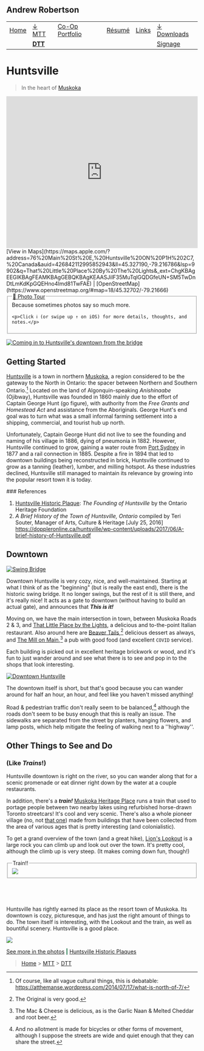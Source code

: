 <h2 id="toc_0" class="streetcar">Andrew Robertson</h2>
<table><tbody>
<tr>
    <td><a href="../../index.html">Home</a> <b></b></td>
    <td><a href="../../MTT.html">↓ MTT<b></b></td></a>
    <td><a href="../../portfolio/index.html">Co-Op Portfolio</a> <b></b></td>
    <td><a href="../../resume.html">Résumé</a> <b></b></td>
    <td><a href="../../portfolio/text.html">Links</a> <b></b></td>
    <td><a href="../../download.html">↓ Downloads</a> <b></b></td>
</tr>
<tr>
    <td></td>
    <td><a href="../DTT.html"><b>DTT</a></b></td>
    <td></td>
    <td></td>
    <td></td>
    <td><a href="../../Signs.html">Signage</a></td>
</tr>
</tbody></table>
<p></p> 

# Huntsville

> In the heart of [Muskoka](https://www.discovermuskoka.ca)
>
<iframe src="https://www.google.com/maps/embed?pb=!1m14!1m12!1m3!1d3677.491512425622!2d-79.21827349832928!3d45.326475535358995!2m3!1f0!2f0!3f0!3m2!1i1024!2i768!4f13.1!5e0!3m2!1sen!2sca!4v1601070725911!5m2!1sen!2sca" width="500" height="400" frameborder="0" style="border:0; width: 100%;" allowfullscreen="" aria-hidden="false" tabindex="0"></iframe>
[View in Maps](https://maps.apple.com/?address=76%20Main%20St%20E,%20Huntsville%20ON%20P1H%202C7,%20Canada&auid=426842112995852943&ll=45.327190,-79.216786&lsp=9902&q=That%20Little%20Place%20By%20The%20Lights&_ext=ChgKBAgEEGIKBAgFEAMKBAgGEBQKBAgKEAASJilF35MuTqlGQDGfeUN+SM5TwDnDtLmKdKpGQEHno4Imd81TwFAE) | [OpenStreetMap](https://www.openstreetmap.org/#map=18/45.32702/-79.21666)

<fieldset>
	<legend class="Record">
		<a href="https://photos.app.goo.gl/mEtuWeJhUNmMGqwJ6" target="blank">📸 Photo Tour</a>
	</legend>
	Because sometimes photos say so much more.

	<p>Click ℹ️ (or swipe up ↑ on iOS) for more details, thoughts, and notes.</p>

</fieldset>

[![Coming in to Huntsville's downtown from the bridge](images/huntsville-in.jpeg)]()

## Getting Started

[Huntsville](https://www.huntsville.ca/en/index.aspx#) is a town in northern [Muskoka](https://www.muskoka.on.ca), a region considered to be the gateway to the North in Ontario: the spacer between Northern and Southern Ontario.[^ft] Located on the land of Algonquin-speaking *Anishinaabe* (Ojibway), Huntsville was founded in 1860 mainly due to the effort of Captain George Hunt (go figure), with authority from the *Free Grants and Homestead Act* and assistance from the Aboriginals. George Hunt's end goal was to turn what was a small informal farming settlement into a shipping, commercial, and tourist hub up north. 

Unfortunately, Captain George Hunt did not live to see the founding and naming of his village in 1886, dying of pneumonia in 1882. However, Huntsville continued to grow, gaining a water route from [Port Sydney](https://www.openstreetmap.org/directions?engine=fossgis_osrm_car&route=45.2209%2C-79.2936%3B45.3264%2C-79.2184#map=13/45.2574/-79.2653) in 1877 and a rail connection in 1885. Despite a fire in 1894 that led to downtown buildings being reconstructed in brick, Huntsville continued to grow as a tanning (leather), lumber, and milling hotspot. As these industries declined, Huntsville still managed to maintain its relevance by growing into the popular resort town it is today. 

<aside>
### References

1. [Huntsville Historic Plaque](images/Huntsville.pdf): *The Founding of Huntsville* by the Ontario Heritage Foundation
2. *A Brief History of the Town of Huntsville, Ontario* compiled by Teri Souter, Manager of Arts, Culture & Heritage [July 25, 2016] <https://doppleronline.ca/huntsville/wp-content/uploads/2017/06/A-brief-history-of-Huntsville.pdf> 

</aside>

## Downtown

[![Swing Bridge](images/huntsville-bridge.jpeg)]()

Downtown Huntsville is very cozy, nice, and well-maintained. Starting at what I think of as the "beginning" (but is really the east end), there is the historic swing bridge. It no longer swings, but the rest of it is still there, and it's really nice! It acts as a gate to downtown (without having to build an actual gate), and announces that ***This is it!***

Moving on, we have the main intersection in town, between Muskoka Roads 2 & 3, and [That Little Place by the Lights](https://www.thatlittleplacebythelights.ca), a delicious and to-the-point Italian restaurant. Also around here are [Beaver Tails](https://beavertails.com),[^bt] delicious dessert as always, and [The Mill on Main](http://www.themillonmain.ca/#the-mill-entrees),[^tmom] a pub with good food (and excellent `COVID` service). 

Each building is picked out in excellent heritage brickwork or wood, and it's fun to just wander around and see what there is to see and pop in to the shops that look interesting. 

[![Downtown Huntsville](images/huntsville-dt.jpeg)]()

The downtown itself is short, but that's good because you can wander around for half an hour, an hour, and feel like you haven't missed anything! 

Road & pedestrian traffic don't really seem to be balanced,[^t] although the roads don't seem to be busy enough that this is really an issue. The sidewalks are separated from the street by planters, hanging flowers, and lamp posts, which help mitigate the feeling of walking next to a ''highway''. 

## Other Things to See and Do 
### (Like *Trains*!)

Huntsville downtown is right on the river, so you can wander along that for a scenic promenade or eat dinner right down by the water at a couple restaurants. 

In addition, there's a ***train!*** [Muskoka Heritage Place](https://www.muskokaheritageplace.ca/en/ride-the-train/ride-the-train.aspx) runs a train that used to portage people between two nearby lakes using refurbished horse-drawn Toronto streetcars! It's cool and very scenic. There's also a whole pioneer village (no, not [that one](https://en.wikipedia.org/wiki/Pioneer_Village_station)) made from buildings that have been collected from the area of various ages that is pretty interesting (and colonialistic). 

To get a grand overview of the town (and a great hike), [Lion's Lookout](https://earth.google.com/web/search/Lions+Lookout,+Lookout+Road,+Huntsville,+ON/@45.32401684,-79.21244579,288.56214816a,1766.40860652d,35y,46.55781893h,40.07859153t,359.99999914r/data=CpYBGmwSZgolMHg0ZDJhNzNjZDhmZDQ2NTIxOjB4NTMyYjk2Y2E2NWJlN2Y4Yhk46Fyb16lGQCHn8jD-R81TwCorTGlvbnMgTG9va291dCwgTG9va291dCBSb2FkLCBIdW50c3ZpbGxlLCBPThgCIAEiJgokCV33J4jB8EVAEYZMwz2e8EVAGeVpv7HdvFPAIaol03wKvVPA) is a large rock you can climb up and look out over the town. It's pretty cool, although the climb up is very steep. (It makes coming down fun, though!)

<fieldset>
	<legend>Train!!</legend>
	<a href="">
		<img src="images/huntsville-train.jpeg" class="f">
	</a>
</fieldset>

## &nbsp;

Huntsville has rightly earned its place as the resort town of Muskoka. Its downtown is cozy, picturesque, and has just the right amount of things to do. The town itself is interesting, with the Lookout and the train, as well as bountiful scenery. Huntsville is a good place. 

![](images/huntsville-in-it.jpeg)

[^t]: And no allotment is made for bicycles or other forms of movement, although I suppose the streets are wide and quiet enough that they can share the street.

[^tmom]: The Mac & Cheese is delicious, as is the Garlic Naan & Melted Cheddar and root beer.
[^bt]: The Original is very good.
[^ft]: Of course, like all vague cultural things, this is debatable: <https://atthemanse.wordpress.com/2014/07/17/what-is-north-of-7/> 

[See more in the photos](https://photos.app.goo.gl/mEtuWeJhUNmMGqwJ6) <b style="color: #006431;">|</b> [Huntsville Historic Plaques](images/Huntsville.pdf)

> [Home](http://robeandr.github.io) > [MTT](../../MTT.html) > [DTT](../DTT.html)